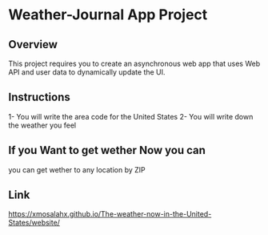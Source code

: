 # Weather-Journal App Project

## Overview
This project requires you to create an asynchronous web app that uses Web API and user data to dynamically update the UI. 

## Instructions
1- You will write the area code for the United States
2- You will write down the weather you feel

## If you Want to get wether Now you can 
you can get wether to any location by ZIP 

## Link
https://xmosalahx.github.io/The-weather-now-in-the-United-States/website/


